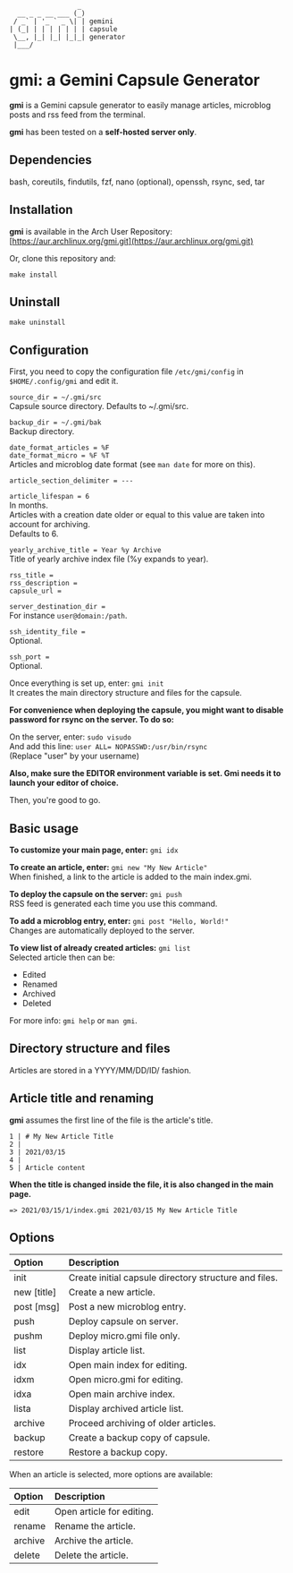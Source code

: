 ```
                 _
  __ _ _ __ ___ (_)
 / _` | '_ ` _ \| | gemini
| (_| | | | | | | | capsule
 \__, |_| |_| |_|_| generator
 |___/
```

# gmi: a Gemini Capsule Generator

**gmi** is a Gemini capsule generator to easily manage articles, microblog posts and rss feed from the terminal.

**gmi** has been tested on a **self-hosted server only**.

## Dependencies

bash, coreutils, findutils, fzf, nano (optional), openssh, rsync, sed, tar

## Installation

**gmi** is available in the Arch User Repository: [https://aur.archlinux.org/gmi.git](https://aur.archlinux.org/gmi.git)

Or, clone this repository and:

`make install`

## Uninstall

`make uninstall`

## Configuration

First, you need to copy the configuration file `/etc/gmi/config` in `$HOME/.config/gmi` and edit it.

`source_dir = ~/.gmi/src`  
Capsule source directory. Defaults to ~/.gmi/src.

`backup_dir = ~/.gmi/bak`  
Backup directory.

`date_format_articles = %F`  
`date_format_micro = %F %T`  
Articles and microblog date format (see `man date` for more on this).

`article_section_delimiter = ---`  

`article_lifespan = 6`  
In months.  
Articles with a creation date older or equal to this value are taken into account for archiving.  
Defaults to 6.

`yearly_archive_title = Year %y Archive`  
Title of yearly archive index file (%y expands to year).

`rss_title =`  
`rss_description =`  
`capsule_url =`

`server_destination_dir =`  
For instance `user@domain:/path`.

`ssh_identity_file =`  
Optional.

`ssh_port =`  
Optional.

Once everything is set up, enter: `gmi init`  
It creates the main directory structure and files for the capsule.

**For convenience when deploying the capsule, you might want to disable password for rsync on the server. To do so:**

On the server, enter: `sudo visudo`  
And add this line: `user ALL= NOPASSWD:/usr/bin/rsync`  
(Replace "user" by your username)

**Also, make sure the EDITOR environment variable is set. Gmi needs it to launch your editor of choice.**

Then, you're good to go.

## Basic usage

**To customize your main page, enter:** `gmi idx`

**To create an article, enter:** `gmi new "My New Article"`  
When finished, a link to the article is added to the main index.gmi.

**To deploy the capsule on the server:** `gmi push`  
RSS feed is generated each time you use this command.

**To add a microblog entry, enter:** `gmi post "Hello, World!"`  
Changes are automatically deployed to the server.

**To view list of already created articles:** `gmi list`  
Selected article then can be:

* Edited
* Renamed
* Archived
* Deleted

For more info: `gmi help` or `man gmi`.

## Directory structure and files

Articles are stored in a YYYY/MM/DD/ID/ fashion.

## Article title and renaming

**gmi** assumes the first line of the file is the article's title.

```
1 | # My New Article Title
2 |
3 | 2021/03/15
4 |
5 | Article content
```

**When the title is changed inside the file, it is also changed in the main page.**

```
=> 2021/03/15/1/index.gmi 2021/03/15 My New Article Title
```

## Options

| Option | Description |
|:-------|:------------|
| init    | Create initial capsule directory structure and files. |
| new [title] | Create a new article. |
| post [msg]  | Post a new microblog entry. |
| push | Deploy capsule on server. |
| pushm | Deploy micro.gmi file only. |
| list | Display article list. |
| idx | Open main index for editing. |
| idxm | Open micro.gmi for editing. |
| idxa | Open main archive index. |
| lista | Display archived article list. |
| archive | Proceed archiving of older articles. |
| backup | Create a backup copy of capsule. |
| restore | Restore a backup copy. |

When an article is selected, more options are available:

| Option | Description |
|:-------|:------------|
| edit    | Open article for editing. |
| rename  | Rename the article. |
| archive | Archive the article. |
| delete  | Delete the article. |


